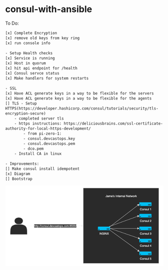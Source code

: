 # consul-with-ansible

To Do:

    [x] Complete Encryption
    [x] remove old keys from key ring
    [x] run console info 

    - Setup Health checks
    [x] Service is running
    [x] Host in quorum
    [x] hit api endpoint for /health
    [x] Consul servce status
    [x] Make handlers for system restarts

    - SSL
    [x] Have ACL generate keys in a way to be flexible for the servers
    [x] Have ACL generate keys in a way to be flexible for the agents
    [] TLS - Setup HTTPS(https://developer.hashicorp.com/consul/tutorials/security/tls-encryption-secure)
        - completed server tls
        - https instructions: https://deliciousbrains.com/ssl-certificate-authority-for-local-https-development/
            - from pi-zero-1:
            - consul.devcastops.key
            - consul.devcastops.pem  
            - dco.pem 
        - Install CA in linux

    - Improvements:
    [] Make consul install idempotent
    [x] Diagram
    [] Bootstrap 

![Consul Network](image.png)

